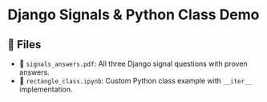 # Django Signals & Python Class Demo

## 🧠 Files

- 📄 `signals_answers.pdf`: All three Django signal questions with proven answers.
- 📓 `rectangle_class.ipynb`: Custom Python class example with `__iter__` implementation.
